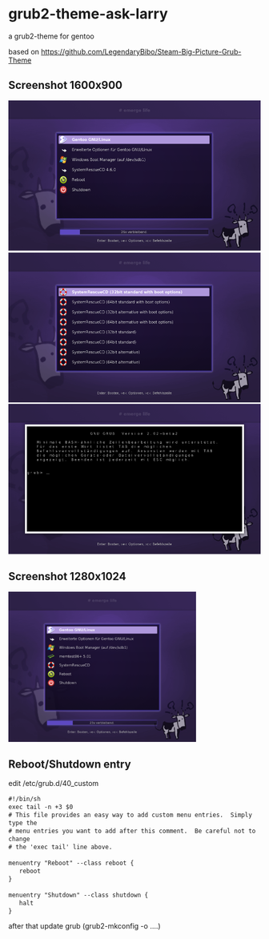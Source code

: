 
# grub2-theme-ask-larry
a grub2-theme for gentoo

based on https://github.com/LegendaryBibo/Steam-Big-Picture-Grub-Theme


## Screenshot 1600x900

<a href="https://github.com/vitalogy/grub2-theme-ask-larry/blob/master/screenshot/screenshot_1600x900.png">
   <img height=300 
   src="https://github.com/vitalogy/grub2-theme-ask-larry/blob/master/screenshot/screenshot_1600x900.png?raw=true">
</a>

<a href="https://github.com/vitalogy/grub2-theme-ask-larry/blob/master/screenshot/screenshot_1600x900_submenu.png">
   <img height=300 
   src="https://github.com/vitalogy/grub2-theme-ask-larry/blob/master/screenshot/screenshot_1600x900_submenu.png?raw=true">
</a>

<a href="https://github.com/vitalogy/grub2-theme-ask-larry/blob/master/screenshot/screenshot_terminal_1600x900.png">
   <img height=300 
   src="https://github.com/vitalogy/grub2-theme-ask-larry/blob/master/screenshot/screenshot_terminal_1600x900.png?raw=true">
</a>

## Screenshot 1280x1024

<a href="https://github.com/vitalogy/grub2-theme-ask-larry/blob/master/screenshot/screenshot_1280x1024.png">
   <img height=300 
   src="https://github.com/vitalogy/grub2-theme-ask-larry/blob/master/screenshot/screenshot_1280x1024.png?raw=true">
</a>



## Reboot/Shutdown entry

edit /etc/grub.d/40_custom
```
#!/bin/sh
exec tail -n +3 $0
# This file provides an easy way to add custom menu entries.  Simply type the
# menu entries you want to add after this comment.  Be careful not to change
# the 'exec tail' line above.

menuentry "Reboot" --class reboot {
   reboot
}

menuentry "Shutdown" --class shutdown {
   halt
}
```
after that update grub (grub2-mkconfig -o ....)
